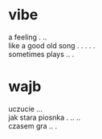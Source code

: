 # vibe

a feeling . ..  
like a good old song . . . . .  
sometimes plays .. .  

# wajb

uczucie ...  
jak stara piosnka . .. ..  
czasem gra .. .  